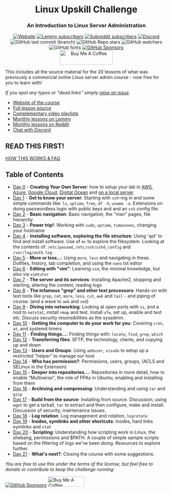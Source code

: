 <div align="center" width="100%">
  <h1>Linux Upskill Challenge</h1>
  <h3>An Introduction to Linux Server Administration</h3>
  <a href="https://linuxupskillchallenge.org/"><img alt="Website" src="https://img.shields.io/website?url=https%3A%2F%2Flinuxupskillchallenge.org&style=for-the-badge&label=LinuxUpskillChallenge.org"></a>
  <a href="https://programming.dev/c/linuxupskillchallenge"><img alt="Lemmy subscribers" src="https://img.shields.io/lemmy/linuxupskillchallenge%40programming.dev?style=for-the-badge&logo=lemmy&logoColor=white&label=lemmy"></a>
  <a href="https://www.reddit.com/r/linuxupskillchallenge/"><img alt="Subreddit subscribers" src="https://img.shields.io/reddit/subreddit-subscribers/linuxupskillchallenge?style=for-the-badge&logo=reddit&logoColor=white&label=reddit"></a>
  <a href="https://discord.gg/linux-upskill-challenge-682046666928685068"><img alt="Discord" src="https://img.shields.io/discord/682046666928685068?label=discord&logo=discord&logoColor=white&style=for-the-badge" /></a></br>
  <img alt="GitHub last commit (branch)" src="https://img.shields.io/github/last-commit/livialima/linuxupskillchallenge/master?style=for-the-badge&logo=github&logoColor=white">
  <img alt="GitHub Repo stars" src="https://img.shields.io/github/stars/livialima/linuxupskillchallenge?style=for-the-badge">
  <img alt="GitHub watchers" src="https://img.shields.io/github/watchers/livialima/linuxupskillchallenge?style=for-the-badge">
  <img alt="GitHub forks" src="https://img.shields.io/github/forks/livialima/linuxupskillchallenge?style=for-the-badge">
  <a href="https://github.com/sponsors/livialima"><img alt="GitHub Sponsors" src="https://img.shields.io/github/sponsors/livialima?style=for-the-badge&logo=githubsponsors"></a></br>
  <a href="https://www.buymeacoffee.com/livialima" target="_blank"><img src="https://cdn.buymeacoffee.com/buttons/v2/arial-yellow.png" alt="Buy Me A Coffee" style="height: 45px !important;width: 164px !important;" ></a>
</div>

This includes all the source material for the 20 lessons of what was previously a commercial online Linux server admin course - now free for you to learn with!

*If you spot any typos or "dead links" simply [raise an issue](https://github.com/livialima/linuxupskillchallenge/issues/new/choose).*

* [Website of the course](https://LinuxUpskillChallenge.org)
* [Full lesson source](https://github.com/livialima/linuxupskillchallenge)
* [Complementary video playlists](https://www.youtube.com/@livia2lima/search?query=linuxupskillchallenge)
* [Monthly lessons on Lemmy](https://programming.dev/c/linuxupskillchallenge)
* [Monthly lessons on Reddit](https://www.reddit.com/r/linuxupskillchallenge/)
* [Chat with Discord](https://discord.gg/linux-upskill-challenge-682046666928685068)

## READ THIS FIRST!
[HOW THIS WORKS & FAQ](docs/how-this-works.md)

## Table of Contents

* [Day 0](docs/00-AWS-Free-Tier.md) - **Creating Your Own Server**: how to setup your lab in [AWS](docs/00-AWS-Free-Tier.md), [Azure](docs/00-Azure-Free-Tier.md), [Google Cloud](docs/00-Google-Cloud.md), [Digital Ocean](docs/00-VPS-small.md) and [on a local server](docs/00-Local-Server.md)
* [Day 1](docs/01.md) - **Get to know your server**: Starting with `ssh`-ing in and some simple commands like: `ls`, `uptime`, `free`, `df -h`, `uname -a`. Extensions on doing passwordless login with public keys and and an `ssh` config file.
* [Day 2](docs/02.md) - **Basic navigation**: Basic navigation, the "man" pages, file hierarchy
* [Day 3](docs/03.md) - **Power trip!**: Working with `sudo`, `uptime`, `timezones`, changing your hostname
* [Day 4](docs/04.md) - **Installing software, exploring the file structure**: Using 'apt' to find and install software. Use of `mc` to explore the filesystem. Looking at the contents of: `/etc/passwd`, `/etc/ssh/sshd_config` and `/var/log/auth.log`
* [Day 5](docs/05.md) - **More or less...**: Using `more`, `less` and navigating in these. Dotfiles, history, tab completion, and using the `nano` txt editor
* [Day 6](docs/06.md) - **Editing with "vim"**: Learning `vim`, the minimal knowledge, but also via `vimtutor`
* [Day 7](docs/07.md) - **The server and its services**: Installing Apache2, stopping and starting, altering the content, reading logs
* [Day 8](docs/08.md) - **The infamous "grep" and other text processors**: Hands-on with text tools like `grep`, `cat`, `more`, `less`, `cut`, `awk` and `tail` - and piping of course. (and a wave to `awk` and `sed`)
* [Day 9](docs/09.md) - **Diving into networking**: Looking at open ports with `ss`, and a nod to `netstat`, install `nmap` and test. Install `ufw`, set up, enable and test etc. Discuss security resonsibilities as the sysadmin.
* [Day 10](docs/10.md) - **Getting the computer to do your work for you**: Covering `cron`, `at`, and systemd timers
* [Day 11](docs/11.md) - **Finding things...**: Finding things with: `locate`, `find`, `grep`, `which`
* [Day 12](docs/12.md) - **Transferring files**: SFTP, the technology, clients, and copying up and down
* [Day 13](docs/13.md) - **Users and Groups**: Using `adduser`, `visudo` to setup up a restricted "helper" to manage our host
* [Day 14](docs/14.md) - **Who has permission?**: Permissions, users, groups, (ACLS and SELinux in the Extension)
* [Day 15](docs/15.md) - **Deeper into repositories...**: Repositories in more detail, how to enable "Multiverse", the role of PPAs in Ubuntu, enabling and installing from them
* [Day 16](docs/16.md) - **Archiving and compressing**: Understanding and using `tar` and `gzip`
* [Day 17](docs/17.md) - **Build from the source**: Installing from source. Discussion, using `wget` to get a tarball, `tar` to extract and then configure, make and install. Discussion of security, maintenance issues.
* [Day 18](docs/18.md) - **Log rotation**: Log management and rotation, `logrotate`
* [Day 19](docs/19.md) - **Inodes, symlinks and other shortcuts**: Inodes, hard links symlinks and `stat`
* [Day 20](docs/20.md) - **Scripting**: Understanding how scripting work in Linux, the shebang, permissions and $PATH. A couple of simple sample scripts based on the filtering of logs we've been doing. Resources to explore further.
* [Day 21](docs/21.md) - **What's next?**: Closing the course with some suggestions.

*You are free to use this under the terms of the license, but feel free to donate or contribute to keep the challenge running:*
<p>
  <a href="https://github.com/sponsors/livialima"><img alt="GitHub Sponsors" src="https://img.shields.io/github/sponsors/livialima?style=for-the-badge&logo=githubsponsors&label=Be%20a%20Sponsor!"></a>
  <a href="https://www.buymeacoffee.com/livialima" target="_blank"><img src="https://cdn.buymeacoffee.com/buttons/v2/arial-yellow.png" alt="Buy Me A Coffee" style="height: 32px !important;width: 114px !important;" ></a>
</p>
